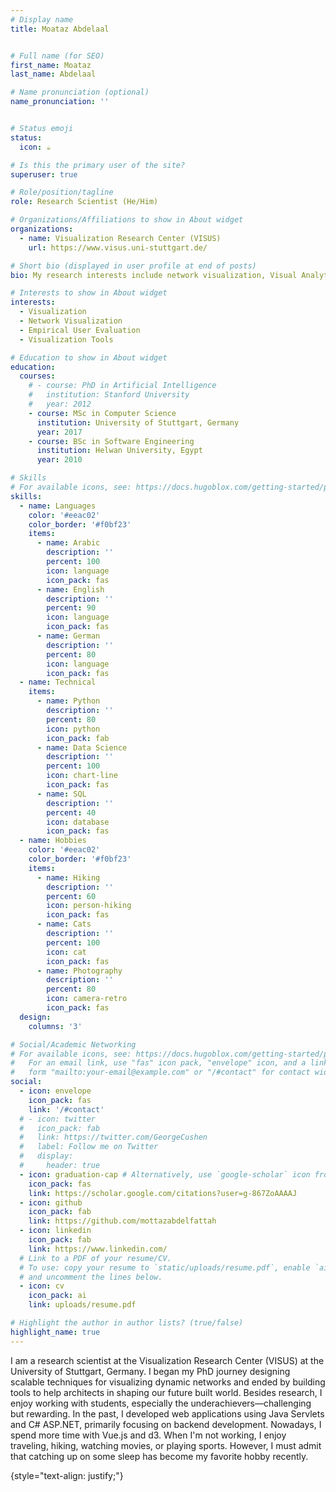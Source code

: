 ```yaml
---
# Display name
title: Moataz Abdelaal


# Full name (for SEO)
first_name: Moataz
last_name: Abdelaal

# Name pronunciation (optional)
name_pronunciation: ''


# Status emoji
status:
  icon: ☕️

# Is this the primary user of the site?
superuser: true

# Role/position/tagline
role: Research Scientist (He/Him)

# Organizations/Affiliations to show in About widget
organizations:
  - name: Visualization Research Center (VISUS)
    url: https://www.visus.uni-stuttgart.de/

# Short bio (displayed in user profile at end of posts)
bio: My research interests include network visualization, Visual Analytics, and Human-Computer Interaction.

# Interests to show in About widget
interests:
  - Visualization
  - Network Visualization
  - Empirical User Evaluation
  - Visualization Tools

# Education to show in About widget
education:
  courses:
    # - course: PhD in Artificial Intelligence
    #   institution: Stanford University
    #   year: 2012
    - course: MSc in Computer Science
      institution: University of Stuttgart, Germany
      year: 2017
    - course: BSc in Software Engineering
      institution: Helwan University, Egypt
      year: 2010

# Skills
# For available icons, see: https://docs.hugoblox.com/getting-started/page-builder/#icons
skills:
  - name: Languages
    color: '#eeac02'
    color_border: '#f0bf23'
    items:
      - name: Arabic
        description: ''
        percent: 100
        icon: language
        icon_pack: fas
      - name: English
        description: ''
        percent: 90
        icon: language
        icon_pack: fas
      - name: German
        description: ''
        percent: 80
        icon: language
        icon_pack: fas
  - name: Technical
    items:
      - name: Python
        description: ''
        percent: 80
        icon: python
        icon_pack: fab
      - name: Data Science
        description: ''
        percent: 100
        icon: chart-line
        icon_pack: fas
      - name: SQL
        description: ''
        percent: 40
        icon: database
        icon_pack: fas
  - name: Hobbies
    color: '#eeac02'
    color_border: '#f0bf23'
    items:
      - name: Hiking
        description: ''
        percent: 60
        icon: person-hiking
        icon_pack: fas
      - name: Cats
        description: ''
        percent: 100
        icon: cat
        icon_pack: fas
      - name: Photography
        description: ''
        percent: 80
        icon: camera-retro
        icon_pack: fas
  design:
    columns: '3'

# Social/Academic Networking
# For available icons, see: https://docs.hugoblox.com/getting-started/page-builder/#icons
#   For an email link, use "fas" icon pack, "envelope" icon, and a link in the
#   form "mailto:your-email@example.com" or "/#contact" for contact widget.
social:
  - icon: envelope
    icon_pack: fas
    link: '/#contact'
  # - icon: twitter
  #   icon_pack: fab
  #   link: https://twitter.com/GeorgeCushen
  #   label: Follow me on Twitter
  #   display:
  #     header: true
  - icon: graduation-cap # Alternatively, use `google-scholar` icon from `ai` icon pack
    icon_pack: fas
    link: https://scholar.google.com/citations?user=g-867ZoAAAAJ
  - icon: github
    icon_pack: fab
    link: https://github.com/mottazabdelfattah
  - icon: linkedin
    icon_pack: fab
    link: https://www.linkedin.com/
  # Link to a PDF of your resume/CV.
  # To use: copy your resume to `static/uploads/resume.pdf`, enable `ai` icons in `params.yaml`,
  # and uncomment the lines below.
  - icon: cv
    icon_pack: ai
    link: uploads/resume.pdf

# Highlight the author in author lists? (true/false)
highlight_name: true
---
```


I am a research scientist at the Visualization Research Center (VISUS) at the University of Stuttgart, Germany. I began my PhD journey designing scalable techniques for visualizing dynamic networks and ended by building tools to help architects in shaping our future built world. Besides research, I enjoy working with students, especially the underachievers—challenging but rewarding. In the past, I developed web applications using Java Servlets and C# ASP.NET, primarily focusing on backend development. Nowadays, I spend more time with Vue.js and d3. When I'm not working, I enjoy traveling, hiking, watching movies, or playing sports. However, I must admit that catching up on some sleep has become my favorite hobby recently.

{style="text-align: justify;"}

